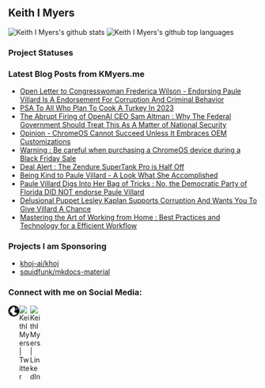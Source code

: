 <!--
**KeithIMyers/KeithIMyers** is a ✨ _special_ ✨ repository because its `README.md` (this file) appears on your GitHub profile.

Here are some ideas to get you started:

- 🔭 I’m currently working on ...
- 🌱 I’m currently learning ...
- 👯 I’m looking to collaborate on ...
- 🤔 I’m looking for help with ...
- 💬 Ask me about ...
- 📫 How to reach me: ...
- 😄 Pronouns: ...
- ⚡ Fun fact: ...
-->
## Keith I Myers
  <img height="180em" src="https://github-readme-stats.vercel.app/api?username=KeithIMyers&show_icons=true&theme=merko&count_private=true" alt="Keith I Myers's github stats" /> <img height="180em" src="https://github-readme-stats.vercel.app/api/top-langs/?username=KeithIMyers&theme=merko&layout=compact" alt="Keith I Myers's github top languages" />
  
### Project Statuses

### Latest Blog Posts from KMyers.me
<!-- BLOG-POST-LIST:START -->
 - [Open Letter to Congresswoman Frederica Wilson - Endorsing Paule Villard Is A Endorsement For Corruption And Criminal Behavior](https://kmyers.me/blog/paule-villard/open-letter-to-congresswoman-frederica-wilson-endorsing-paule-villard-is-a-endorsement-for-corruption-and-criminal-behavior/)
 - [PSA To All Who Plan To Cook A Turkey In 2023](https://kmyers.me/blog/humor/psa-to-all-who-plan-to-cook-a-turkey-in-2023/)
 - [The Abrupt Firing of OpenAI CEO Sam Altman : Why The Federal Government Should Treat This As A Matter of National Security](https://kmyers.me/blog/openai/the-abrupt-firing-of-openai-ceo-sam-altman-why-the-federal-government-should-treat-this-as-a-matter-of-national-security/)
 - [Opinion - ChromeOS Cannot Succeed Unless It Embraces OEM Customizations](https://kmyers.me/blog/chromeos/opinion-chromeos-cannot-succeed-unless-it-embraces-oem-customizations/)
 - [Warning : Be careful when purchasing a ChromeOS device during a Black Friday Sale](https://kmyers.me/blog/chromeos/warning-be-careful-when-purchasing-a-chromeos-device-during-a-black-friday-sale/)
 - [Deal Alert : The Zendure SuperTank Pro is Half Off](https://kmyers.me/blog/sale/deal-alert-the-zendure-supertank-pro-is-half-off/)
 - [Being Kind to Paule Villard - A Look What She Accomplished](https://kmyers.me/blog/paule-villard/being-kind-to-paule-villard-a-look-what-she-accomplished/)
 - [Paule Villard Digs Into Her Bag of Tricks : No, the Democratic Party of Florida DID NOT endorse Paule Villard](https://kmyers.me/blog/paule-villard/paule-villard-digs-into-her-bag-of-tricks-no-the-democratic-party-of-florida-did-not-endorse-paule-villard/)
 - [Delusional Puppet Lesley Kaplan Supports Corruption And Wants You To Give Villard A Chance](https://kmyers.me/blog/paule-villard/delusional-puppet-lesley-kaplan-supports-corruption-and-wants-you-to-give-villard-a-chance/)
 - [Mastering the Art of Working from Home : Best Practices and Technology for a Efficient Workflow](https://kmyers.me/blog/work-from-home/mastering-the-art-of-working-from-home-best-practices-and-technology-for-a-efficient-workflow/)
<!-- BLOG-POST-LIST:END -->

### Projects I am Sponsoring

- [khoj-ai/khoj](https://github.com/khoj-ai/khoj)
- [squidfunk/mkdocs-material](https://github.com/squidfunk/mkdocs-material)

### Connect with me on Social Media:

[<img align="left" alt="KMyers.me" width="22px" src="https://raw.githubusercontent.com/iconic/open-iconic/master/svg/globe.svg" />][website]
[<img align="left" alt="KeithIMyers| Twitter" width="22px" src="https://cdn.jsdelivr.net/npm/simple-icons@v3/icons/twitter.svg" />][twitter]
[<img align="left" alt="KeithIMyers | LinkedIn" width="22px" src="https://cdn.jsdelivr.net/npm/simple-icons@v3/icons/linkedin.svg" />][linkedin]
<br />

[website]: https://KMyers.me
[twitter]: https://twitter.com/KeithIMyers
[linkedin]: https://linkedin.com/in/keithimyers/
